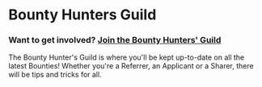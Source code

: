 # Bounty Hunters Guild

### Want to get involved? [Join the Bounty Hunters' Guild](https://mytechtree.typeform.com/bountyguild)&#x20;

The Bounty Hunter's Guild is where you'll be kept up-to-date on all the latest Bounties! Whether you're a Referrer, an Applicant or a Sharer, there will be tips and tricks for all.
